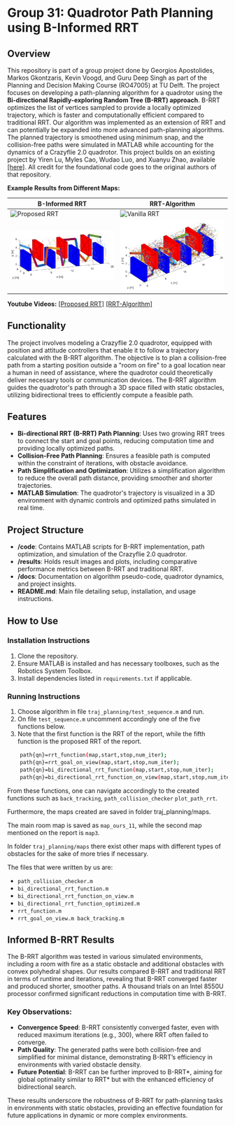 
# Group 31: Quadrotor Path Planning using B-Informed RRT

## Overview

This repository is part of a group project done by Georgios Apostolides, Markos Gkontzaris, Kevin Voogd, and Guru Deep Singh as part of the Planning and Decision Making Course (RO47005) at TU Delft. The project focuses on developing a path-planning algorithm for a quadrotor using the **Bi-directional Rapidly-exploring Random Tree (B-RRT) approach**. B-RRT optimizes the list of vertices sampled to provide a locally optimized trajectory, which is faster and computationally efficient compared to traditional RRT. Our algorithm was implemented as an extension of RRT and can potentially be expanded into more advanced path-planning algorithms. The planned trajectory is smoothened using minimum snap, and the collision-free paths were simulated in MATLAB while accounting for the dynamics of a Crazyflie 2.0 quadrotor. This project builds on an existing project by Yiren Lu, Myles Cao, Wudao Luo, and Xuanyu Zhao, available [[here]](https://github.com/yrlu/quadrotor). All credit for the foundational code goes to the original authors of that repository.

**Example Results from Different Maps:** 

| B-Informed RRT                                 | RRT-Algorithm                               |
|------------------------------------------------|---------------------------------------------|
| <img src="https://github.com/georgea96/quadrotor_b_rrt/blob/main/readme_media/Proposed_B_RRT.gif" alt="Proposed RRT" width="350" /> | <img src="https://github.com/georgea96/quadrotor_b_rrt/blob/main/readme_media/Vanila_RRT_Algorithm.gif" alt="Vanilla RRT" width="350" /> |
| <img src="https://github.com/georgea96/quadrotor_b_rrt/blob/main/readme_media/map3_rrt_opt.png" alt="Proposed RRT" width="350" /> | <img src="https://github.com/georgea96/quadrotor_b_rrt/blob/main/readme_media/map3_rrt.png" alt="Vanilla RRT" width="350" /> |

**Youtube Videos:**
[[Proposed RRT]](https://www.youtube.com/watch?v=5SEZZBKRWCk&list=PLwrBUziROJTc4guGRFj6frbSOlASaWvrS&index=2&ab_channel=MarkosGkozntaris)
[[RRT-Algorithm]](https://www.youtube.com/watch?v=7G8JMncbQEI&list=PLwrBUziROJTc4guGRFj6frbSOlASaWvrS&index=1&ab_channel=MarkosGkozntaris)

## Functionality

The project involves modeling a Crazyflie 2.0 quadrotor, equipped with position and attitude controllers that enable it to follow a trajectory calculated with the B-RRT algorithm. The objective is to plan a collision-free path from a starting position outside a "room on fire" to a goal location near a human in need of assistance, where the quadrotor could theoretically deliver necessary tools or communication devices. The B-RRT algorithm guides the quadrotor's path through a 3D space filled with static obstacles, utilizing bidirectional trees to efficiently compute a feasible path.

## Features

- **Bi-directional RRT (B-RRT) Path Planning**: Uses two growing RRT trees to connect the start and goal points, reducing computation time and providing locally optimized paths.
- **Collision-Free Path Planning**: Ensures a feasible path is computed within the constraint of iterations, with obstacle avoidance.
- **Path Simplification and Optimization**: Utilizes a simplification algorithm to reduce the overall path distance, providing smoother and shorter trajectories.
- **MATLAB Simulation**: The quadrotor's trajectory is visualized in a 3D environment with dynamic controls and optimized paths simulated in real time.

## Project Structure

- **/code**: Contains MATLAB scripts for B-RRT implementation, path optimization, and simulation of the Crazyflie 2.0 quadrotor.
- **/results**: Holds result images and plots, including comparative performance metrics between B-RRT and traditional RRT.
- **/docs**: Documentation on algorithm pseudo-code, quadrotor dynamics, and project insights.
- **README.md**: Main file detailing setup, installation, and usage instructions.

## How to Use

### Installation Instructions

1. Clone the repository.
2. Ensure MATLAB is installed and has necessary toolboxes, such as the Robotics System Toolbox.
3. Install dependencies listed in `requirements.txt` if applicable.

### Running Instructions

1. Choose algorithm in file `traj_planning/test_sequence.m` and run.
2. On file `test_sequence.m` uncomment accordingly one of the five functions below.
3. Note that the first function is the RRT of the report, while the fifth function is the proposed RRT of the report.

```bash
    path{qn}=rrt_function(map,start,stop,num_iter);    
    path{qn}=rrt_goal_on_view(map,start,stop,num_iter);
    path{qn}=bi_directional_rrt_function(map,start,stop,num_iter);    
    path{qn}=bi_directional_rrt_function_on_view(map,start,stop,num_iter); 	path{qn}=bi_directional_rrt_function_optimized(map,start,stop,num_iter);
```
From these functions, one can navigate accordingly to the created functions such as `back_tracking`, `path_collision_checker` `plot_path_rrt`.

Furthermore, the maps created are saved in folder traj_planning/maps.

The main room map is saved as `map_ours_11`, while the second map mentioned on the report is `map3`.

In folder `traj_planning/maps` there exist other maps with different types of obstacles for the sake of more tries if necessary.
  

The files that were written by us are:
- `path_collision_checker.m `
- `bi_directional_rrt_function.m`
- `bi_directional_rrt_function_on_view.m`
- `bi_directional_rrt_function_optimized.m `
- `rrt_function.m`
- `rrt_goal_on_view.m back_tracking.m`

## Informed B-RRT Results

The B-RRT algorithm was tested in various simulated environments, including a room with fire as a static obstacle and additional obstacles with convex polyhedral shapes. Our results compared B-RRT and traditional RRT in terms of runtime and iterations, revealing that B-RRT converged faster and produced shorter, smoother paths. A thousand trials on an Intel 8550U processor confirmed significant reductions in computation time with B-RRT.

### Key Observations:

- **Convergence Speed**: B-RRT consistently converged faster, even with reduced maximum iterations (e.g., 300), where RRT often failed to converge.
- **Path Quality**: The generated paths were both collision-free and simplified for minimal distance, demonstrating B-RRT’s efficiency in environments with varied obstacle density.
- **Future Potential**: B-RRT can be further improved to B-RRT*, aiming for global optimality similar to RRT* but with the enhanced efficiency of bidirectional search.

These results underscore the robustness of B-RRT for path-planning tasks in environments with static obstacles, providing an effective foundation for future applications in dynamic or more complex environments.






  



  





